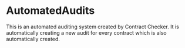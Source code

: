 # AutomatedAudits

This is an automated auditing system created by Contract Checker. It is automatically creating a new audit for every contract which is also automatically created.
